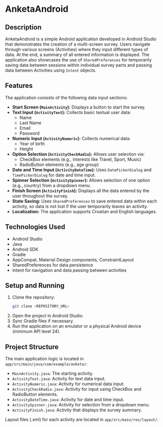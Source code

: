 # AnketaAndroid

## Description

AnketaAndroid is a simple Android application developed in Android Studio that demonstrates the creation of a multi-screen survey. Users navigate through various screens (Activities) where they input different types of data. At the end, a summary of all entered information is displayed. The application also showcases the use of `SharedPreferences` for temporarily saving data between sessions within individual survey parts and passing data between Activities using `Intent` objects.

## Features

The application consists of the following data input sections:

* **Start Screen (`MainActivity`):** Displays a button to start the survey.
* **Text Input (`ActivityText`):** Collects basic textual user data:
    * Name
    * Last Name
    * Email
    * Password
* **Numeric Input (`ActivityNumeric`):** Collects numerical data:
    * Year of birth
    * Height
* **Option Selection (`ActivityCheckRadio`):** Allows user selection via:
    * CheckBox elements (e.g., interests like Travel, Sport, Music)
    * RadioButton elements (e.g., age group)
* **Date and Time Input (`ActivityDateTime`):** Uses `DatePickerDialog` and `TimePickerDialog` for date and time input.
* **Spinner Selection (`ActivitySpinner`):** Allows selection of one option (e.g., country) from a dropdown menu.
* **Finish Screen (`ActivityFinish`):** Displays all the data entered by the user throughout the survey.
* **State Saving:** Uses `SharedPreferences` to save entered data within each activity, so data is not lost if the user temporarily leaves an activity.
* **Localization:** The application supports Croatian and English languages.

## Technologies Used

* Android Studio
* Java
* Android SDK
* Gradle
* AppCompat, Material Design components, ConstraintLayout
* SharedPreferences for data persistence
* Intent for navigation and data passing between activities

## Setup and Running

1.  Clone the repository:
    ```bash
    git clone <REPOSITORY_URL>
    ```
2.  Open the project in Android Studio.
3.  Sync Gradle files if necessary.
4.  Run the application on an emulator or a physical Android device (minimum API level 24).

## Project Structure

The main application logic is located in `app/src/main/java/com/example/anketa/`:

* `MainActivity.java`: The starting activity.
* `ActivityText.java`: Activity for text data input.
* `ActivityNumeric.java`: Activity for numerical data input.
* `ActivityCheckRadio.java`: Activity for input using CheckBox and RadioButton elements.
* `ActivityDateTime.java`: Activity for date and time input.
* `ActivitySpinner.java`: Activity for selection from a dropdown menu.
* `ActivityFinish.java`: Activity that displays the survey summary.

Layout files (.xml) for each activity are located in `app/src/main/res/layout/`.
